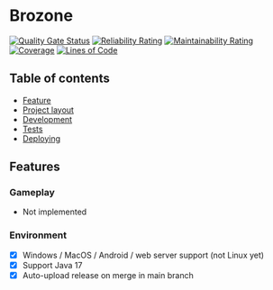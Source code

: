 # Brozone

[![Quality Gate Status](https://sonarcloud.io/api/project_badges/measure?project=vmillet-dev_Brozone&metric=alert_status)](https://sonarcloud.io/summary/new_code?id=vmillet-dev_Brozone)
[![Reliability Rating](https://sonarcloud.io/api/project_badges/measure?project=vmillet-dev_Brozone&metric=reliability_rating)](https://sonarcloud.io/summary/new_code?id=vmillet-dev_Brozone)
[![Maintainability Rating](https://sonarcloud.io/api/project_badges/measure?project=vmillet-dev_Brozone&metric=sqale_rating)](https://sonarcloud.io/summary/new_code?id=vmillet-dev_Brozone)
[![Coverage](https://sonarcloud.io/api/project_badges/measure?project=vmillet-dev_Brozone&metric=coverage)](https://sonarcloud.io/summary/new_code?id=vmillet-dev_Brozone)
[![Lines of Code](https://sonarcloud.io/api/project_badges/measure?project=vmillet-dev_Brozone&metric=ncloc)](https://sonarcloud.io/summary/new_code?id=vmillet-dev_Brozone)

## Table of contents

- [Feature](#Features)
- [Project layout](docs/PROJECT_STRUCTURE.md)
- [Development](docs/INSTALL.md)
- [Tests](docs/TESTS.md)
- [Deploying]()

## Features

### Gameplay

- Not implemented

### Environment

- [x] Windows / MacOS / Android / web server support (not Linux yet)
- [x] Support Java 17
- [x] Auto-upload release on merge in main branch
